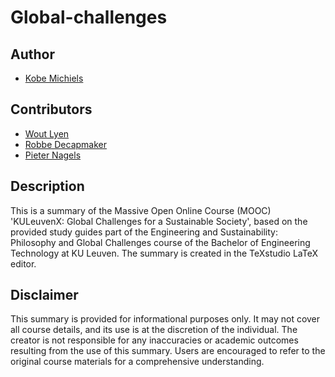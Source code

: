 # Global-challenges
## Author

- [Kobe Michiels](https://github.com/michielskobe)

## Contributors

- [Wout Lyen](https://github.com/woutlyen)
- [Robbe Decapmaker](https://github.com/debber1)
- [Pieter Nagels](https://github.com/pnagels2004)

## Description
This is a summary of the Massive Open Online Course (MOOC) 'KULeuvenX: Global Challenges for a Sustainable Society', based on the provided study guides part of the Engineering and Sustainability: Philosophy and Global Challenges course of the Bachelor of Engineering Technology at KU Leuven. The summary is created in the TeXstudio LaTeX editor.

## Disclaimer
This summary is provided for informational purposes only. It may not cover all course details, and its use is at the discretion of the individual. The creator is not responsible for any inaccuracies or academic outcomes resulting from the use of this summary. Users are encouraged to refer to the original course materials for a comprehensive understanding.
